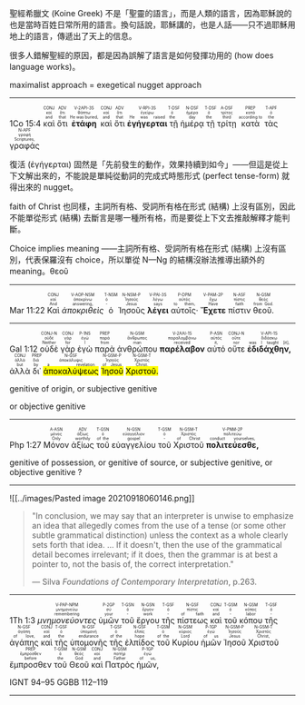 聖經希臘文 (Koine Greek) 不是「聖靈的語言」，而是人類的語言，因為耶穌說的也是當時百姓日常所用的語言。換句話說，耶穌講的，也是人話——只不過耶穌用地上的語言，傳遞出了天上的信息。

很多人錯解聖經的原因，都是因為誤解了語言是如何發揮功用的 (how does language works)。

maximalist approach = exegetical nugget approach

---

<rt>1Co 15:4</rt> <RUBY><ruby><ruby>καὶ<rt>and</rt></ruby><rt>καί</rt></ruby><rt>CONJ</rt></RUBY> <RUBY><ruby><ruby>ὅτι<rt>that</rt></ruby><rt>ὅτι</rt></ruby><rt>ADV</rt></RUBY> <RUBY><ruby><ruby><strong>ἐτάφη</strong><rt>He was buried,</rt></ruby><rt>θάπτω</rt></ruby><rt>V-2API-3S</rt></RUBY> <RUBY><ruby><ruby>καὶ<rt>and</rt></ruby><rt>καί</rt></ruby><rt>CONJ</rt></RUBY> <RUBY><ruby><ruby>ὅτι<rt>that</rt></ruby><rt>ὅτι</rt></ruby><rt>ADV</rt></RUBY> <RUBY><ruby><ruby><strong>ἐγήγερται</strong><rt>He was raised</rt></ruby><rt>ἐγείρω</rt></ruby><rt>V-RPI-3S</rt></RUBY> <RUBY><ruby><ruby>τῇ<rt>the</rt></ruby><rt>ὁ</rt></ruby><rt>T-DSF</rt></RUBY> <RUBY><ruby><ruby>ἡμέρᾳ<rt>day</rt></ruby><rt>ἡμέρα</rt></ruby><rt>N-DSF</rt></RUBY> <RUBY><ruby><ruby>τῇ<rt>the</rt></ruby><rt>ὁ</rt></ruby><rt>T-DSF</rt></RUBY> <RUBY><ruby><ruby>τρίτῃ<rt>third</rt></ruby><rt>τρίτος</rt></ruby><rt>A-DSF</rt></RUBY> <RUBY><ruby><ruby>κατὰ<rt>according to</rt></ruby><rt>κατά</rt></ruby><rt>PREP</rt></RUBY> <RUBY><ruby><ruby>τὰς<rt>the</rt></ruby><rt>ὁ</rt></ruby><rt>T-APF</rt></RUBY> <RUBY><ruby><ruby>γραφάς<rt>Scriptures,</rt></ruby><rt>γραφή</rt></ruby><rt>N-APF</rt></RUBY> 

復活 (ἐγήγερται) 固然是「先前發生的動作，效果持續到如今」——但這是從上下文解出來的，不能說是單純從動詞的完成式時態形式 (perfect tense-form) 就得出來的 nugget。

faith of Christ 也同樣，主詞所有格、受詞所有格在形式 (結構) 上沒有區別，因此不能單從形式 (結構) 去斷言是哪一種所有格，而是要從上下文去推敲解釋才能判斷。

Choice implies meaning ——主詞所有格、受詞所有格在形式 (結構) 上沒有區別，代表保羅沒有 choice，所以單從 N—Ng 的結構沒辦法推導出額外的 meaning。θεοῦ 

---

<rt>Mar 11:22</rt>  <RUBY><ruby><ruby>Καὶ<rt>And</rt></ruby><rt>καί</rt></ruby><rt>CONJ</rt></RUBY>  <RUBY><ruby><ruby><em>ἀποκριθεὶς</em><rt>answering,</rt></ruby><rt>ἀποκρίνω</rt></ruby><rt>V-AOP-NSM</rt></RUBY>  <RUBY><ruby><ruby>ὁ<rt>-</rt></ruby><rt>ὁ</rt></ruby><rt>T-NSM</rt></RUBY>  <RUBY><ruby><ruby>Ἰησοῦς<rt>Jesus</rt></ruby><rt>Ἰησοῦς</rt></ruby><rt>N-NSM-P</rt></RUBY>  <RUBY><ruby><ruby><strong>λέγει</strong><rt>says</rt></ruby><rt>λέγω</rt></ruby><rt>V-PAI-3S</rt></RUBY>  <RUBY><ruby><ruby>αὐτοῖς·<rt>to them,</rt></ruby><rt>αὐτός</rt></ruby><rt>P-DPM</rt></RUBY>  <RUBY><ruby><ruby><strong>Ἔχετε</strong><rt>Have</rt></ruby><rt>ἔχω</rt></ruby><rt>V-PAM-2P</rt></RUBY>  <RUBY><ruby><ruby>πίστιν<rt>faith</rt></ruby><rt>πίστις</rt></ruby><rt>N-ASF</rt></RUBY>  <RUBY><ruby><ruby>θεοῦ.<rt>from God.</rt></ruby><rt>θεός</rt></ruby><rt>N-GSM</rt></RUBY> 


---


<rt>Gal 1:12</rt>  <RUBY><ruby><ruby>οὐδὲ<rt>Neither</rt></ruby><rt>οὐδέ</rt></ruby><rt>CONJ-N</rt></RUBY>  <RUBY><ruby><ruby>γὰρ<rt>for</rt></ruby><rt>γάρ</rt></ruby><rt>CONJ</rt></RUBY>  <RUBY><ruby><ruby>ἐγὼ<rt>I</rt></ruby><rt>ἐγώ</rt></ruby><rt>P-1NS</rt></RUBY>  <RUBY><ruby><ruby>παρὰ<rt>from</rt></ruby><rt>παρά</rt></ruby><rt>PREP</rt></RUBY>  <RUBY><ruby><ruby>ἀνθρώπου<rt>man</rt></ruby><rt>ἄνθρωπος</rt></ruby><rt>N-GSM</rt></RUBY>  <RUBY><ruby><ruby><strong>παρέλαβον</strong><rt>received</rt></ruby><rt>παραλαμβάνω</rt></ruby><rt>V-2AAI-1S</rt></RUBY>  <RUBY><ruby><ruby>αὐτό<rt>it,</rt></ruby><rt>αὐτός</rt></ruby><rt>P-ASN</rt></RUBY>  <RUBY><ruby><ruby>οὔτε<rt>nor</rt></ruby><rt>οὔτε</rt></ruby><rt>CONJ-N</rt></RUBY>  <RUBY><ruby><ruby><strong>ἐδιδάχθην,</strong><rt>was I taught [it],</rt></ruby><rt>διδάσκω</rt></ruby><rt>V-API-1S</rt></RUBY>  <RUBY><ruby><ruby>ἀλλὰ<rt>but</rt></ruby><rt>ἀλλά</rt></ruby><rt>CONJ</rt></RUBY>  <RUBY><ruby><ruby>δι᾽<rt>by</rt></ruby><rt>διά</rt></ruby><rt>PREP</rt></RUBY>  <RUBY><ruby><ruby><mark>ἀποκαλύψεως</mark><rt>a revelation</rt></ruby><rt>ἀποκάλυψις</rt></ruby><rt>N-GSF</rt></RUBY>  <RUBY><ruby><ruby><mark>Ἰησοῦ</mark><rt>of Jesus</rt></ruby><rt>Ἰησοῦς</rt></ruby><rt>N-GSM-P</rt></RUBY>  <RUBY><ruby><ruby><mark>Χριστοῦ.</mark><rt>Christ.</rt></ruby><rt>Χριστός</rt></ruby><rt>N-GSM-T</rt></RUBY> 

genitive of origin, or
subjective genitive

or
objective genitive

---

<rt>Php 1:27</rt>  <RUBY><ruby><ruby>Μόνον<rt>Only</rt></ruby><rt>μόνος</rt></ruby><rt>A-ASN</rt></RUBY>  <RUBY><ruby><ruby>ἀξίως<rt>worthily</rt></ruby><rt>ἀξίως</rt></ruby><rt>ADV</rt></RUBY>  <RUBY><ruby><ruby>τοῦ<rt>of the</rt></ruby><rt>ὁ</rt></ruby><rt>T-GSN</rt></RUBY>  <RUBY><ruby><ruby>εὐαγγελίου<rt>gospel</rt></ruby><rt>εὐαγγέλιον</rt></ruby><rt>N-GSN</rt></RUBY>  <RUBY><ruby><ruby>τοῦ<rt>-</rt></ruby><rt>ὁ</rt></ruby><rt>T-GSM</rt></RUBY>  <RUBY><ruby><ruby>Χριστοῦ<rt>of Christ</rt></ruby><rt>Χριστός</rt></ruby><rt>N-GSM-T</rt></RUBY>  <RUBY><ruby><ruby><strong>πολιτεύεσθε,</strong><rt>conduct yourselves,</rt></ruby><rt>πολιτεύω</rt></ruby><rt>V-PNM-2P</rt></RUBY>  

genitive of possession, or
genitive of source, or
subjective genitive, or
objective genitive ?


---

 ![[../images/Pasted image 20210918060146.png]]

> "In conclusion, we may say that an interpreter is unwise to emphasize an idea that allegedly comes from the use of a tense (or some other subtle grammatical distinction) unless the context as a whole clearly sets forth that idea. ... If it doesn't, then the use of the grammatical detail becomes irrelevant; if it does, then the grammar is at best a pointer to, not the basis of, the correct interpretation."  
> 
> — Silva *Foundations of Contemporary Interpretation*, p.263.


---

<rt>1Th 1:3</rt>  <RUBY><ruby><ruby><em>μνημονεύοντες</em><rt>remembering</rt></ruby><rt>μνημονεύω</rt></ruby><rt>V-PAP-NPM</rt></RUBY>  <RUBY><ruby><ruby>ὑμῶν<rt>your</rt></ruby><rt>σύ</rt></ruby><rt>P-2GP</rt></RUBY>  <RUBY><ruby><ruby>τοῦ<rt>-</rt></ruby><rt>ὁ</rt></ruby><rt>T-GSN</rt></RUBY>  <RUBY><ruby><ruby>ἔργου<rt>work</rt></ruby><rt>ἔργον</rt></ruby><rt>N-GSN</rt></RUBY>  <RUBY><ruby><ruby>τῆς<rt>-</rt></ruby><rt>ὁ</rt></ruby><rt>T-GSF</rt></RUBY>  <RUBY><ruby><ruby>πίστεως<rt>of faith</rt></ruby><rt>πίστις</rt></ruby><rt>N-GSF</rt></RUBY>  <RUBY><ruby><ruby>καὶ<rt>and</rt></ruby><rt>καί</rt></ruby><rt>CONJ</rt></RUBY>  <RUBY><ruby><ruby>τοῦ<rt>-</rt></ruby><rt>ὁ</rt></ruby><rt>T-GSM</rt></RUBY>  <RUBY><ruby><ruby>κόπου<rt>labor</rt></ruby><rt>κόπος</rt></ruby><rt>N-GSM</rt></RUBY>  <RUBY><ruby><ruby>τῆς<rt>-</rt></ruby><rt>ὁ</rt></ruby><rt>T-GSF</rt></RUBY>  <RUBY><ruby><ruby>ἀγάπης<rt>of love,</rt></ruby><rt>ἀγάπη</rt></ruby><rt>N-GSF</rt></RUBY>  <RUBY><ruby><ruby>καὶ<rt>and</rt></ruby><rt>καί</rt></ruby><rt>CONJ</rt></RUBY>  <RUBY><ruby><ruby>τῆς<rt>the</rt></ruby><rt>ὁ</rt></ruby><rt>T-GSF</rt></RUBY>  <RUBY><ruby><ruby>ὑπομονῆς<rt>endurance</rt></ruby><rt>ὑπομονή</rt></ruby><rt>N-GSF</rt></RUBY>  <RUBY><ruby><ruby>τῆς<rt>of the</rt></ruby><rt>ὁ</rt></ruby><rt>T-GSF</rt></RUBY>  <RUBY><ruby><ruby>ἐλπίδος<rt>hope</rt></ruby><rt>ἐλπίς</rt></ruby><rt>N-GSF</rt></RUBY>  <RUBY><ruby><ruby>τοῦ<rt>of the</rt></ruby><rt>ὁ</rt></ruby><rt>T-GSM</rt></RUBY>  <RUBY><ruby><ruby>Κυρίου<rt>Lord</rt></ruby><rt>κύριος</rt></ruby><rt>N-GSM</rt></RUBY>  <RUBY><ruby><ruby>ἡμῶν<rt>of us</rt></ruby><rt>ἐγώ</rt></ruby><rt>P-1GP</rt></RUBY>  <RUBY><ruby><ruby>Ἰησοῦ<rt>Jesus</rt></ruby><rt>Ἰησοῦς</rt></ruby><rt>N-GSM-P</rt></RUBY>  <RUBY><ruby><ruby>Χριστοῦ<rt>Christ,</rt></ruby><rt>Χριστός</rt></ruby><rt>N-GSM-T</rt></RUBY>  <RUBY><ruby><ruby>ἔμπροσθεν<rt>before</rt></ruby><rt>ἔμπροσθεν</rt></ruby><rt>PREP</rt></RUBY>  <RUBY><ruby><ruby>τοῦ<rt>the</rt></ruby><rt>ὁ</rt></ruby><rt>T-GSM</rt></RUBY>  <RUBY><ruby><ruby>Θεοῦ<rt>God</rt></ruby><rt>θεός</rt></ruby><rt>N-GSM</rt></RUBY>  <RUBY><ruby><ruby>καὶ<rt>and</rt></ruby><rt>καί</rt></ruby><rt>CONJ</rt></RUBY>  <RUBY><ruby><ruby>Πατρὸς<rt>Father</rt></ruby><rt>πατήρ</rt></ruby><rt>N-GSM</rt></RUBY>  <RUBY><ruby><ruby>ἡμῶν,<rt>of us,</rt></ruby><rt>ἐγώ</rt></ruby><rt>P-1GP</rt></RUBY> 

IGNT 94–95
GGBB 112–119

---
